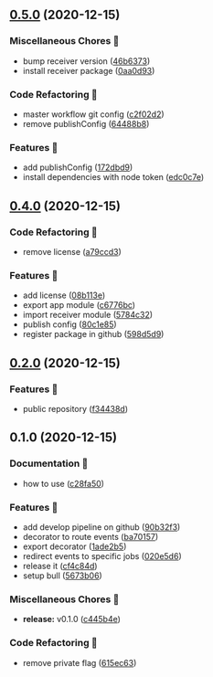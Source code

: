## [0.5.0](https://github.com/renatoaug/nestjs-bull-emitter/compare/0.4.0...0.5.0) (2020-12-15)


### Miscellaneous Chores 🧰

* bump receiver version ([46b6373](https://github.com/renatoaug/nestjs-bull-emitter/commit/46b63736398f6636fbfce3b568c17e578adf4dd4))
* install receiver package ([0aa0d93](https://github.com/renatoaug/nestjs-bull-emitter/commit/0aa0d9380febb3b1ca2f3eaf1117ce07988b62b7))


### Code Refactoring 🎨

* master workflow git config ([c2f02d2](https://github.com/renatoaug/nestjs-bull-emitter/commit/c2f02d2612027d4453a93454e428ba14f0f46232))
* remove publishConfig ([64488b8](https://github.com/renatoaug/nestjs-bull-emitter/commit/64488b8c065d9365065c5652e7e394ceb613d2ad))


### Features 🚀

* add publishConfig ([172dbd9](https://github.com/renatoaug/nestjs-bull-emitter/commit/172dbd97207a1b5f347d4ca5dad75ce7e6b02274))
* install dependencies with node token ([edc0c7e](https://github.com/renatoaug/nestjs-bull-emitter/commit/edc0c7e88d1028c1d612769e3bef1a4de9e7dd87))

## [0.4.0](https://github.com/renatoaug/nestjs-bull-emitter/compare/0.2.0...0.4.0) (2020-12-15)


### Code Refactoring 🎨

* remove license ([a79ccd3](https://github.com/renatoaug/nestjs-bull-emitter/commit/a79ccd31b902c4602b94238782bbabe68a30645b))


### Features 🚀

* add license ([08b113e](https://github.com/renatoaug/nestjs-bull-emitter/commit/08b113e256766ccd5a05e5a128377d703f2295e6))
* export app module ([c6776bc](https://github.com/renatoaug/nestjs-bull-emitter/commit/c6776bc27206ba0245574a8e734cd1f9893280f2))
* import receiver module ([5784c32](https://github.com/renatoaug/nestjs-bull-emitter/commit/5784c32f9af1f0beb3c734a70e992be67f84c79e))
* publish config ([80c1e85](https://github.com/renatoaug/nestjs-bull-emitter/commit/80c1e85fa73a9ca41fedc253d8c570bfbc34507a))
* register package in github ([598d5d9](https://github.com/renatoaug/nestjs-bull-emitter/commit/598d5d9ab269dbcff4f15dfc165e2030bf742298))

## [0.2.0](https://github.com/renatoaug/nestjs-bull-emitter/compare/0.1.0...0.2.0) (2020-12-15)


### Features 🚀

* public repository ([f34438d](https://github.com/renatoaug/nestjs-bull-emitter/commit/f34438de4be000890e5f5e1488060fca907090ce))

## 0.1.0 (2020-12-15)


### Documentation 📝

* how to use ([c28fa50](https://github.com/renatoaug/nestjs-bull-emitter/commit/c28fa504f5fa7f34f022228bc5300468191c82de))


### Features 🚀

* add develop pipeline on github ([90b32f3](https://github.com/renatoaug/nestjs-bull-emitter/commit/90b32f3be45957a7fb3f788ce4c0ae9693fd28fa))
* decorator to route events ([ba70157](https://github.com/renatoaug/nestjs-bull-emitter/commit/ba7015751a8d6eeccd5479d6dc86251cb7f2eb75))
* export decorator ([1ade2b5](https://github.com/renatoaug/nestjs-bull-emitter/commit/1ade2b5b2229115b3cb9c6ec1a2956e49000d4d7))
* redirect events to specific jobs ([020e5d6](https://github.com/renatoaug/nestjs-bull-emitter/commit/020e5d6e3830649e1fdc3ee29cc14d07c179125f))
* release it ([cf4c84d](https://github.com/renatoaug/nestjs-bull-emitter/commit/cf4c84d3f5130d3fa4e1714019b86d77c003b4ab))
* setup bull ([5673b06](https://github.com/renatoaug/nestjs-bull-emitter/commit/5673b06af2b819842e6eb2b9501f7e756aef923b))


### Miscellaneous Chores 🧰

* **release:** v0.1.0 ([c445b4e](https://github.com/renatoaug/nestjs-bull-emitter/commit/c445b4e182563704faef0c3d65da124e425de5e9))


### Code Refactoring 🎨

* remove private flag ([615ec63](https://github.com/renatoaug/nestjs-bull-emitter/commit/615ec63563b5f217ae345d485562a91356346ea1))

